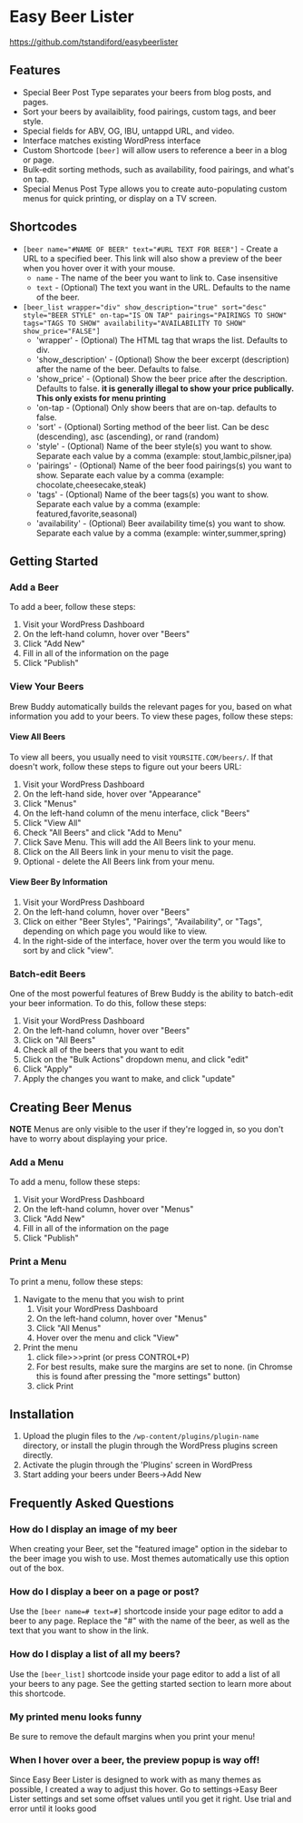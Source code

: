 # Easy Beer Lister #
https://github.com/tstandiford/easybeerlister
## Features ##
* Special Beer Post Type separates your beers from blog posts, and pages.
* Sort your beers by availaiblity, food pairings, custom tags, and beer style.
* Special fields for ABV, OG, IBU, untappd URL, and video.
* Interface matches existing WordPress interface
* Custom Shortcode `[beer]` will allow users to reference a beer in a blog or page.
* Bulk-edit sorting methods, such as availability, food pairings, and what's on tap.
* Special Menus Post Type allows you to create auto-populating custom menus for quick printing, or display on a TV screen.

## Shortcodes ##
* `[beer name="#NAME OF BEER" text="#URL TEXT FOR BEER"]` - Create a URL to a specified beer.  This link will also show a preview of the beer when you hover over it with your mouse.
    * `name` - The name of the beer you want to link to.  Case insensitive
    * `text` - (Optional) The text you want in the URL.  Defaults to the name of the beer.
* `[beer_list wrapper="div" show_description="true" sort="desc" style="BEER STYLE" on-tap="IS ON TAP" pairings="PAIRINGS TO SHOW" tags="TAGS TO SHOW" availability="AVAILABILITY TO SHOW" show_price="FALSE"]`
    * 'wrapper' - (Optional) The HTML tag that wraps the list.  Defaults to div.
    * 'show_description' - (Optional) Show the beer excerpt (description) after the name of the beer.  Defaults to false.
    * 'show_price' - (Optional) Show the beer price after the description.  Defaults to false. **it is generally illegal to show your price publically.  This only exists for menu printing**
    * 'on-tap - (Optional) Only show beers that are on-tap.  defaults to false.
    * 'sort' - (Optional) Sorting method of the beer list.  Can be desc (descending), asc (ascending), or rand (random)
    * 'style' - (Optional) Name of the beer style(s) you want to show.  Separate each value by a comma (example: stout,lambic,pilsner,ipa)
    * 'pairings' - (Optional) Name of the beer food pairings(s) you want to show.  Separate each value by a comma (example: chocolate,cheesecake,steak)
    * 'tags' - (Optional) Name of the beer tags(s) you want to show.  Separate each value by a comma (example: featured,favorite,seasonal)
    * 'availability' - (Optional) Beer availability time(s) you want to show.  Separate each value by a comma (example: winter,summer,spring)

## Getting Started ##

### Add a Beer ###
To add a beer, follow these steps:

1. Visit your WordPress Dashboard
2. On the left-hand column, hover over "Beers"
3. Click "Add New"
4. Fill in all of the information on the page
5. Click "Publish"

### View Your Beers ###
Brew Buddy automatically builds the relevant pages for you, based on what information you add to your beers.  To view these pages, follow these steps:

#### View All Beers ####
To view all beers, you usually need to visit `YOURSITE.COM/beers/`.  If that doesn't work, follow these steps to figure out your beers URL:

1. Visit your WordPress Dashboard
2. On the left-hand side, hover over "Appearance"
3. Click "Menus"
4. On the left-hand column of the menu interface, click "Beers"
5. Click "View All"
6. Check "All Beers" and click "Add to Menu"
7. Click Save Menu.  This will add the All Beers link to your menu.
8. Click on the All Beers link in your menu to visit the page.
9. Optional - delete the All Beers link from your menu.

#### View Beer By Information ####

1. Visit your WordPress Dashboard
2. On the left-hand column, hover over "Beers"
3. Click on either "Beer Styles", "Pairings", "Availability", or "Tags", depending on which page you would like to view.
4. In the right-side of the interface, hover over the term you would like to sort by and click "view".

### Batch-edit Beers ###

One of the most powerful features of Brew Buddy is the ability to batch-edit your beer information.  To do this, follow these steps:

1. Visit your WordPress Dashboard
2. On the left-hand column, hover over "Beers"
3. Click on "All Beers"
4. Check all of the beers that you want to edit
5. Click on the "Bulk Actions" dropdown menu, and click "edit"
6. Click "Apply"
7. Apply the changes you want to make, and click "update"

## Creating Beer Menus ##
**NOTE** Menus are only visible to the user if they're logged in, so you don't have to worry about displaying your price.

### Add a Menu ###
To add a menu, follow these steps:
1. Visit your WordPress Dashboard
2. On the left-hand column, hover over "Menus"
3. Click "Add New"
4. Fill in all of the information on the page
5. Click "Publish"

### Print a Menu ###
To print a menu, follow these steps:

1. Navigate to the menu that you wish to print
	1. Visit your WordPress Dashboard
	2. On the left-hand column, hover over "Menus"
	3. Click "All Menus"
	4. Hover over the menu and click "View"
2. Print the menu
	1. click file>>>print (or press CONTROL+P)
	2. For best results, make sure the margins are set to none. (in Chromse this is found after pressing the "more settings" button)
	3. click Print

## Installation ##

1. Upload the plugin files to the `/wp-content/plugins/plugin-name` directory, or install the plugin through the WordPress plugins screen directly.
2. Activate the plugin through the 'Plugins' screen in WordPress
3. Start adding your beers under Beers->Add New

## Frequently Asked Questions ##

### How do I display an image of my beer ###

When creating your Beer, set the "featured image" option in the sidebar to the beer image you wish to use.  Most themes automatically use this option out of the box.


### How do I display a beer on a page or post? ###

Use the `[beer name=# text=#]` shortcode inside your page editor to add a beer to any page. Replace the "#" with the name of the beer, as well as the text that you want to show in the link.


### How do I display a list of all my beers? ###

Use the `[beer_list]` shortcode inside your page editor to add a list of all your beers to any page.  See the getting started section to learn more about this shortcode.

### My printed menu looks funny ###

Be sure to remove the default margins when you print your menu!

### When I hover over a beer, the preview popup is way off! ###

Since Easy Beer Lister is designed to work with as many themes as possible, I created a way to adjust this hover.  Go to settings->Easy Beer Lister settings and set some offset values until you get it right.  Use trial and error until it looks good
